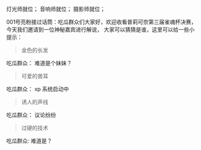 灯光师就位；
音响师就位；
摄影师就位；

001号亮粉接过话筒：吃瓜群众们大家好，欢迎收看普莉可奈第三届雀魂杯决赛，今天我们邀请到一位神秘嘉宾进行解说，
大家可以猜猜是谁，这里可以给一些小提示：
> 金色的长发

吃瓜群众： 难道是个妹妹？

> 可爱的兽耳

吃瓜群众： xp 系统启动中

> 诱人的声线

吃瓜群众： 议论纷纷

> 过硬的技术

吃瓜群众: 难道是？

>
